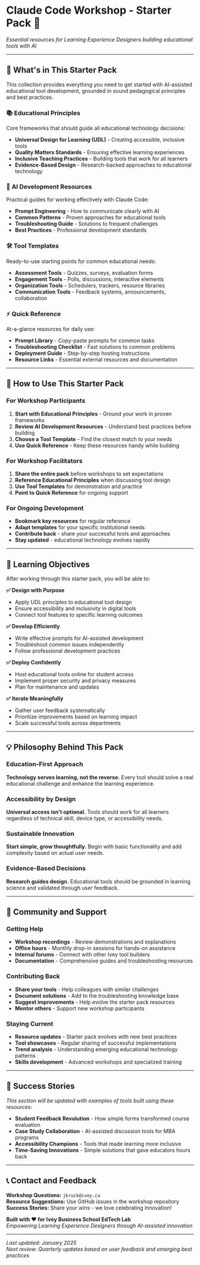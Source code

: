 # Claude Code Workshop - Starter Pack 🎯

*Essential resources for Learning Experience Designers building educational tools with AI*

---

## 📁 What's in This Starter Pack

This collection provides everything you need to get started with AI-assisted educational tool development, grounded in sound pedagogical principles and best practices.

### 📚 **Educational Principles**
Core frameworks that should guide all educational technology decisions:
- **Universal Design for Learning (UDL)** - Creating accessible, inclusive tools
- **Quality Matters Standards** - Ensuring effective learning experiences  
- **Inclusive Teaching Practices** - Building tools that work for all learners
- **Evidence-Based Design** - Research-backed approaches to educational technology

### 🤖 **AI Development Resources**
Practical guides for working effectively with Claude Code:
- **Prompt Engineering** - How to communicate clearly with AI
- **Common Patterns** - Proven approaches for educational tools
- **Troubleshooting Guide** - Solutions to frequent challenges
- **Best Practices** - Professional development standards

### 🛠️ **Tool Templates**
Ready-to-use starting points for common educational needs:
- **Assessment Tools** - Quizzes, surveys, evaluation forms
- **Engagement Tools** - Polls, discussions, interactive elements
- **Organization Tools** - Schedulers, trackers, resource libraries
- **Communication Tools** - Feedback systems, announcements, collaboration

### ⚡ **Quick Reference**
At-a-glance resources for daily use:
- **Prompt Library** - Copy-paste prompts for common tasks
- **Troubleshooting Checklist** - Fast solutions to common problems
- **Deployment Guide** - Step-by-step hosting instructions
- **Resource Links** - Essential external resources and documentation

---

## 🚀 How to Use This Starter Pack

### For Workshop Participants
1. **Start with Educational Principles** - Ground your work in proven frameworks
2. **Review AI Development Resources** - Understand best practices before building
3. **Choose a Tool Template** - Find the closest match to your needs
4. **Use Quick Reference** - Keep these resources handy while building

### For Workshop Facilitators  
1. **Share the entire pack** before workshops to set expectations
2. **Reference Educational Principles** when discussing tool design
3. **Use Tool Templates** for demonstration and practice
4. **Point to Quick Reference** for ongoing support

### For Ongoing Development
- **Bookmark key resources** for regular reference
- **Adapt templates** for your specific institutional needs
- **Contribute back** - share your successful tools and approaches
- **Stay updated** - educational technology evolves rapidly

---

## 🎯 Learning Objectives

After working through this starter pack, you will be able to:

**✅ Design with Purpose**
- Apply UDL principles to educational tool design
- Ensure accessibility and inclusivity in digital tools
- Connect tool features to specific learning outcomes

**✅ Develop Efficiently**  
- Write effective prompts for AI-assisted development
- Troubleshoot common issues independently
- Follow professional development practices

**✅ Deploy Confidently**
- Host educational tools online for student access
- Implement proper security and privacy measures
- Plan for maintenance and updates

**✅ Iterate Meaningfully**
- Gather user feedback systematically
- Prioritize improvements based on learning impact
- Scale successful tools across departments

---

## 💡 Philosophy Behind This Pack

### Education-First Approach
**Technology serves learning, not the reverse.** Every tool should solve a real educational challenge and enhance the learning experience.

### Accessibility by Design
**Universal access isn't optional.** Tools should work for all learners regardless of technical skill, device type, or accessibility needs.

### Sustainable Innovation
**Start simple, grow thoughtfully.** Begin with basic functionality and add complexity based on actual user needs.

### Evidence-Based Decisions
**Research guides design.** Educational tools should be grounded in learning science and validated through user feedback.

---

## 🤝 Community and Support

### Getting Help
- **Workshop recordings** - Review demonstrations and explanations
- **Office hours** - Monthly drop-in sessions for hands-on assistance  
- **Internal forums** - Connect with other Ivey tool builders
- **Documentation** - Comprehensive guides and troubleshooting resources

### Contributing Back
- **Share your tools** - Help colleagues with similar challenges
- **Document solutions** - Add to the troubleshooting knowledge base
- **Suggest improvements** - Help evolve the starter pack resources
- **Mentor others** - Support new workshop participants

### Staying Current
- **Resource updates** - Starter pack evolves with new best practices
- **Tool showcases** - Regular sharing of successful implementations
- **Trend analysis** - Understanding emerging educational technology patterns
- **Skills development** - Advanced workshops and specialized training

---

## 🎉 Success Stories

*This section will be updated with examples of tools built using these resources:*

- **Student Feedback Revolution** - How simple forms transformed course evaluation
- **Case Study Collaboration** - AI-assisted discussion tools for MBA programs  
- **Accessibility Champions** - Tools that made learning more inclusive
- **Time-Saving Innovations** - Simple solutions that gave educators hours back

---

## 📞 Contact and Feedback

**Workshop Questions:** `jkruck@ivey.ca`  
**Resource Suggestions:** Use GitHub issues in the workshop repository  
**Success Stories:** Share your wins - we love celebrating innovation!  

**Built with ❤️ for Ivey Business School EdTech Lab**  
*Empowering Learning Experience Designers through AI-assisted innovation*

---

*Last updated: January 2025*  
*Next review: Quarterly updates based on user feedback and emerging best practices*